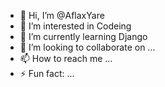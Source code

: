 - 👋 Hi, I’m @AflaxYare
- 👀 I’m interested in Codeing
- 🌱 I’m currently learning Django
- 💞️ I’m looking to collaborate on ...
- 📫 How to reach me ...
- ⚡ Fun fact: ...

<!---
AflaxYare/AflaxYare is a ✨ special ✨ repository because its `README.md` (this file) appears on your GitHub profile.
You can click the Preview link to take a look at your changes.
--->
